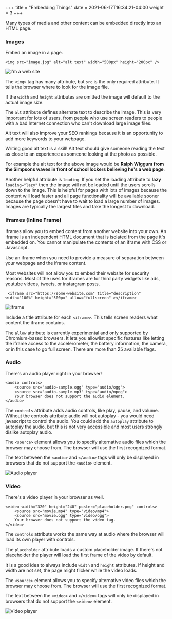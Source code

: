 +++
title = "Embedding Things"
date = 2021-06-17T16:34:21-04:00
weight = 3
+++

Many types of media and other content can be embedded directly into an HTML page.

### Images

Embed an image in a page.

```
<img src="image.jpg" alt="alt text" width="500px" height="200px" />
```

![I'm a web site](../images/im-a-website.jpg)

The ```<img>``` tag has many attribute, but ```src``` is the only required attribute. It tells the browser where to look for the image file.

If the ```width``` and ```height``` attributes are omitted the image will default to the actual image size. 

The ```alt``` attribute defines alternate text to describe the image. This is very important for lots of users, from people who use screen readers to people with a bad Internet connection who can't download large image files.

Alt text will also improve your SEO rankings because it is an opportunity to add more keywords to your webpage.

Writing good alt text is a skill! Alt text should give someone reading the text as close to an experience as someone looking at the photo as possible.

For example the alt text for the above image would be **Ralph Wiggum from the Simpsons waves in front of school lockers believing he's a web page**.  

Another helpful attribute is ```loading```. If you set the loading attribute to **lazy** ```loading="lazy"``` then the image will not be loaded until the users scrolls down to the image. This is helpful for pages with lots of images because the content will load faster and all page functionality will be available sooner because the page doesn't have to wait to load a large number of images. Images are typically the largest files and take the longest to download.

### Iframes (Inline Frame)

Iframes allow you to embed content from another website into your own. An iframe is an independent HTML document that is isolated from the page it's embedded on. You cannot manipulate the contents of an iframe with CSS or Javascript.

Use an iframe when you need to provide a measure of separation between your webpage and the iframe content.

Most websites will not allow you to embed their website for security reasons. Most of the uses for iframes are for third party widgets like ads, youtube videos, tweets, or instargram posts.

```
 <iframe src="https://some-website.com" title="description" width="100%" height="500px" allow="fullscreen" ></iframe> 
```

![Iframe](../images/iframe.png)

Include a title attribute for each ```<iframe>```. This tells screen readers what content the iframe contains.

The ```allow``` attribute is currently experimental and only supported by Chromium-based browsers. It lets you allowlist specific features like letting the iframe access to the accelerometer, the battery information, the camera, or in this case to go full screen. There are more than 25 available flags.

### Audio

There's an audio player right in your browser!

```
<audio controls>
    <source src="audio-sample.ogg" type="audio/ogg">
    <source src="audio-sample.mp3" type="audio/mpeg">
    Your browser does not support the audio element.
</audio> 
```

The ```controls``` attribute adds audio controls, like play, pause, and volume. Without the controls attribute audio will not autoplay - you would need javascript to control the audio. You could add the ```autoplay``` attribute to autoplay the audio, but this is not very accessible and most users strongly dislike autoplay audio.

The ```<source>``` element allows you to specify alternative audio files which the browser may choose from. The browser will use the first recognized format.

The text between the ```<audio>``` and ```</audio>``` tags will only be displayed in browsers that do not support the ```<audio>``` element.

![Audio player](../images/audio-player.png)


### Video

There's a video player in your browser as well.

```
<video width="320" height="240" poster="placeholder.png" controls>
    <source src="movie.mp4" type="video/mp4">
    <source src="movie.ogg" type="video/ogg">
    Your browser does not support the video tag.
</video> 
```

The ```controls``` attribute works the same way at audio where the browser will load its own player with controls.

The ```placeholder``` attribute loads a custom placeholder image. If there's not placeholder the player will load the first frame of the video by default.

It is a good idea to always include ```width``` and ```height``` attributes. If height and width are not set, the page might flicker while the video loads.

The ```<source>``` element allows you to specify alternative video files which the browser may choose from. The browser will use the first recognized format.

The text between the ```<video>``` and ```</video>``` tags will only be displayed in browsers that do not support the ```<video>``` element.

![Video player](../images/video-player.png)
